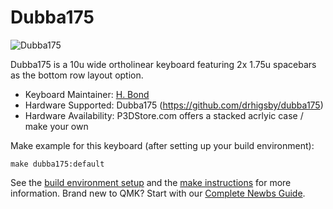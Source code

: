 # Dubba175

![Dubba175](https://i.imgur.com/nzDZuS3h.jpg)

Dubba175 is a 10u wide ortholinear keyboard featuring 2x 1.75u spacebars as the bottom row layout option.   

* Keyboard Maintainer: [H. Bond](https://github.com/drhigsby)
* Hardware Supported: Dubba175 (https://github.com/drhigsby/dubba175)
* Hardware Availability: P3DStore.com offers a stacked acrlyic case / make your own

Make example for this keyboard (after setting up your build environment):

    make dubba175:default

See the [build environment setup](https://docs.qmk.fm/#/getting_started_build_tools) and the [make instructions](https://docs.qmk.fm/#/getting_started_make_guide) for more information. Brand new to QMK? Start with our [Complete Newbs Guide](https://docs.qmk.fm/#/newbs).
